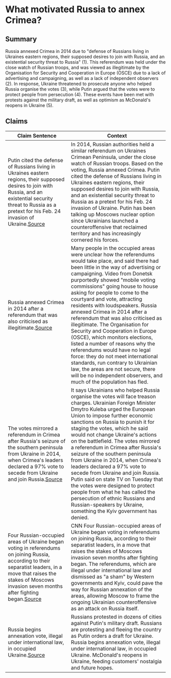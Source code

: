 # What motivated Russia to annex Crimea?

## Summary
Russia annexed Crimea in 2014 due to "defense of Russians living in Ukraines eastern regions, their supposed desires to join with Russia, and an existential security threat to Russia" (1). This referendum was held under the close watch of Russian troops, and was viewed as illegitimate by the Organisation for Security and Cooperation in Europe (OSCE) due to a lack of advertising and campaigning, as well as a lack of independent observers (2). In response, Ukraine threatened to prosecute anyone who helped Russia organise the votes (3), while Putin argued that the votes were to protect people from persecution (4). These events have been met with protests against the military draft, as well as optimism as McDonald's reopens in Ukraine (5).

## Claims
| Claim Sentence | Context |
|---|---|
|Putin cited the defense of Russians living in Ukraines eastern regions, their supposed desires to join with Russia, and an existential security threat to Russia as a pretext for his Feb. 24 invasion of Ukraine.<a href="https://www.pbs.org/newshour/world/pro-moscow-officials-say-one-occupied-area-of-ukraine-has-voted-to-join-russia" target="_blank">Source</a>| In 2014, Russian authorities held a similar referendum on Ukraines Crimean Peninsula, under the close watch of Russian troops. Based on the voting, Russia annexed Crimea. Putin cited the defense of Russians living in Ukraines eastern regions, their supposed desires to join with Russia, and an existential security threat to Russia as a pretext for his Feb. 24 invasion of Ukraine. Putin has been talking up Moscows nuclear option since Ukrainians launched a counteroffensive that reclaimed territory and has increasingly cornered his forces.|
|Russia annexed Crimea in 2014 after a referendum that was also criticised as illegitimate.<a href="https://www.theguardian.com/world/2022/sep/23/occupied-parts-of-ukraine-prepare-to-vote-on-joining-russia" target="_blank">Source</a>| Many people in the occupied areas were unclear how the referendums would take place, and said there had been little in the way of advertising or campaigning. Video from Donetsk purportedly showed "mobile voting commissions" going house to house asking for people to come to the courtyard and vote, attracting residents with loudspeakers. Russia annexed Crimea in 2014 after a referendum that was also criticised as illegitimate. The Organisation for Security and Cooperation in Europe (OSCE), which monitors elections, listed a number of reasons why the referendums would have no legal force: they do not meet international standards, run contrary to Ukrainian law, the areas are not secure, there will be no independent observers, and much of the population has fled.|
|The votes mirrored a referendum in Crimea after Russia's seizure of the southern peninsula from Ukraine in 2014, when Crimea's leaders declared a 97% vote to secede from Ukraine and join Russia.<a href="https://www.reuters.com/world/europe/moscows-proxies-occupied-ukraine-regions-report-big-votes-join-russia-2022-09-27/" target="_blank">Source</a>| It says Ukrainians who helped Russia organise the votes will face treason charges. Ukrainian Foreign Minister Dmytro Kuleba urged the European Union to impose further economic sanctions on Russia to punish it for staging the votes, which he said would not change Ukraine's actions on the battlefield. The votes mirrored a referendum in Crimea after Russia's seizure of the southern peninsula from Ukraine in 2014, when Crimea's leaders declared a 97% vote to secede from Ukraine and join Russia. Putin said on state TV on Tuesday that the votes were designed to protect people from what he has called the persecution of ethnic Russians and Russian-speakers by Ukraine, something the Kyiv government has denied.|
|Four Russian-occupied areas of Ukraine began voting in referendums on joining Russia, according to their separatist leaders, in a move that raises the stakes of Moscows invasion seven months after fighting began.<a href="https://www.cnn.com/2022/09/23/europe/occupied-ukraine-referendum-russia-intl-hnk/index.html" target="_blank">Source</a>| CNN Four Russian-occupied areas of Ukraine began voting in referendums on joining Russia, according to their separatist leaders, in a move that raises the stakes of Moscows invasion seven months after fighting began. The referendums, which are illegal under international law and dismissed as "a sham" by Western governments and Kyiv, could pave the way for Russian annexation of the areas, allowing Moscow to frame the ongoing Ukrainian counteroffensive as an attack on Russia itself.|
|Russia begins annexation vote, illegal under international law, in occupied Ukraine.<a href="https://www.npr.org/2022/09/26/1124114574/ukraine-war-updates-regions-vote-on-joining-russia-putin-orders-a-draft-sept-26" target="_blank">Source</a>| Russians protested in dozens of cities against Putin's military draft. Russians are protesting and fleeing the country as Putin orders a draft for Ukraine. Russia begins annexation vote, illegal under international law, in occupied Ukraine. McDonald's reopens in Ukraine, feeding customers' nostalgia and future hopes.|

